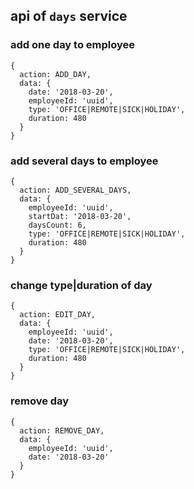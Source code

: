 ## api of `days` service

### add one day to employee

```
{
  action: ADD_DAY,
  data: {
    date: '2018-03-20',
    employeeId: 'uuid',
    type: 'OFFICE|REMOTE|SICK|HOLIDAY',
    duration: 480
  }
}
```

### add several days to employee

```
{
  action: ADD_SEVERAL_DAYS,
  data: {
    employeeId: 'uuid',
    startDat: '2018-03-20',
    daysCount: 6,
    type: 'OFFICE|REMOTE|SICK|HOLIDAY',
    duration: 480
  }
}
```


### change type|duration of day

```
{
  action: EDIT_DAY,
  data: {
    employeeId: 'uuid',
    date: '2018-03-20',
    type: 'OFFICE|REMOTE|SICK|HOLIDAY',
    duration: 480
  }
}
```

### remove day

```
{
  action: REMOVE_DAY,
  data: {
    employeeId: 'uuid',
    date: '2018-03-20'
  }
}
```